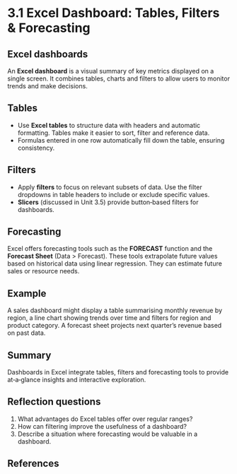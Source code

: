 # 3.1 Excel Dashboard: Tables, Filters & Forecasting

## Excel dashboards

An **Excel dashboard** is a visual summary of key metrics displayed on a single screen. It combines tables, charts and filters to allow users to monitor trends and make decisions.

## Tables

* Use **Excel tables** to structure data with headers and automatic formatting. Tables make it easier to sort, filter and reference data.
* Formulas entered in one row automatically fill down the table, ensuring consistency.

## Filters

* Apply **filters** to focus on relevant subsets of data. Use the filter dropdowns in table headers to include or exclude specific values.
* **Slicers** (discussed in Unit 3.5) provide button‑based filters for dashboards.

## Forecasting

Excel offers forecasting tools such as the **FORECAST** function and the **Forecast Sheet** (Data > Forecast). These tools extrapolate future values based on historical data using linear regression. They can estimate future sales or resource needs.

## Example

A sales dashboard might display a table summarising monthly revenue by region, a line chart showing trends over time and filters for region and product category. A forecast sheet projects next quarter’s revenue based on past data.

## Summary

Dashboards in Excel integrate tables, filters and forecasting tools to provide at‑a‑glance insights and interactive exploration.

## Reflection questions

1. What advantages do Excel tables offer over regular ranges?
2. How can filtering improve the usefulness of a dashboard?
3. Describe a situation where forecasting would be valuable in a dashboard.

## References

[^1]: General Excel functionality synthesised from official documentation.
